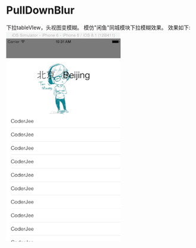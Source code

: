 # PullDownBlur
下拉tableVIew，头视图变模糊。
模仿"闲鱼"同城模块下拉模糊效果。
效果如下:
![](https://github.com/CoderJee/PullDownBlur/blob/master/CoderJeeBlur.gif)
